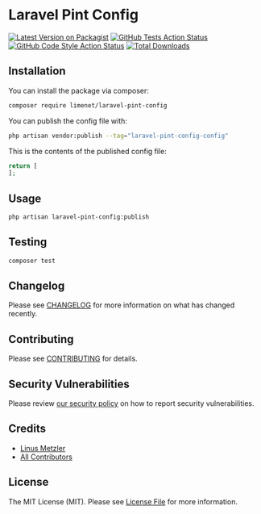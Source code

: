 # Laravel Pint Config

[![Latest Version on Packagist](https://img.shields.io/packagist/v/limenet/laravel-pint-config.svg?style=flat-square)](https://packagist.org/packages/limenet/laravel-pint-config)
[![GitHub Tests Action Status](https://img.shields.io/github/actions/workflow/status/limenet/laravel-pint-config/run-tests.yml?label=tests)](https://github.com/limenet/laravel-pint-config/actions?query=workflow%3Arun-tests+branch%3Amain)
[![GitHub Code Style Action Status](https://img.shields.io/github/actions/workflow/status/limenet/laravel-pint-config/fix-php-code-style-issues.yml?label=code%20style)](https://github.com/limenet/laravel-pint-config/actions?query=workflow%3A"Fix+PHP+code+style+issues"+branch%3Amain)
[![Total Downloads](https://img.shields.io/packagist/dt/limenet/laravel-pint-config.svg?style=flat-square)](https://packagist.org/packages/limenet/laravel-pint-config)

## Installation

You can install the package via composer:

```bash
composer require limenet/laravel-pint-config
```

You can publish the config file with:

```bash
php artisan vendor:publish --tag="laravel-pint-config-config"
```

This is the contents of the published config file:

```php
return [
];
```

## Usage

```bash
php artisan laravel-pint-config:publish
```

## Testing

```bash
composer test
```

## Changelog

Please see [CHANGELOG](CHANGELOG.md) for more information on what has changed recently.

## Contributing

Please see [CONTRIBUTING](CONTRIBUTING.md) for details.

## Security Vulnerabilities

Please review [our security policy](../../security/policy) on how to report security vulnerabilities.

## Credits

- [Linus Metzler](https://github.com/limenet)
- [All Contributors](../../contributors)

## License

The MIT License (MIT). Please see [License File](LICENSE.md) for more information.
